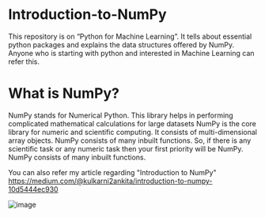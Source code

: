 # Introduction-to-NumPy
This repository is on “Python for Machine Learning”. It tells about essential python packages and explains the data structures offered by NumPy. Anyone who is starting with python and interested in Machine Learning can refer this.

# What is NumPy?
NumPy stands for Numerical Python. This library helps in performing complicated mathematical calculations for large datasets
NumPy is the core library for numeric and scientific computing. It consists of multi-dimensional array objects.
NumPy consists of many inbuilt functions.
So, if there is any scientific task or any numeric task then your first priority will be NumPy.
NumPy consists of many inbuilt functions.

You can also refer my article regarding "Introduction to NumPy" 
https://medium.com/@kulkarni2ankita/introduction-to-numpy-10d5444ec930

![image](https://user-images.githubusercontent.com/83875977/160138126-57faa7b5-d086-464b-b127-1842f072d174.png)
